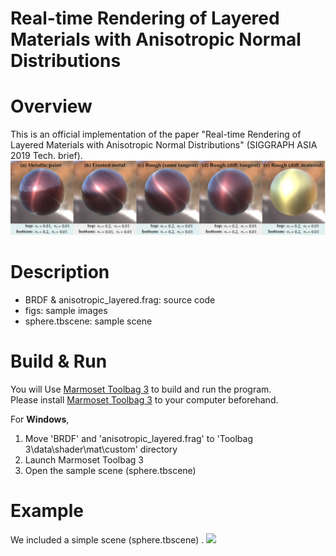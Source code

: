 Real-time Rendering of Layered Materials with Anisotropic Normal Distributions
===

# Overview

This is an official implementation of the paper "Real-time Rendering of Layered Materials with Anisotropic Normal Distributions" (SIGGRAPH ASIA 2019 Tech. brief).
![](./figs/teaser.png)

# Description
- BRDF & anisotropic_layered.frag: source code
- figs: sample images
- sphere.tbscene: sample scene

# Build & Run
You will 
Use [Marmoset Toolbag 3](https://marmoset.co/toolbag/) to build and run the program.  
Please install [Marmoset Toolbag 3](https://marmoset.co/toolbag/) to your computer beforehand.

For **Windows**, 
1. Move 'BRDF' and 'anisotropic_layered.frag' to 'Toolbag 3\data\shader\mat\custom' directory
2. Launch Marmoset Toolbag 3
3. Open the sample scene (sphere.tbscene)

# Example

We included a simple scene (sphere.tbscene) .
![](./figs/example.png)